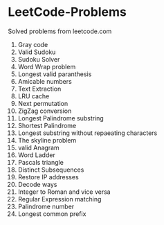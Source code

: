 # LeetCode-Problems
Solved problems from leetcode.com

1. Gray code
2. Valid Sudoku
3. Sudoku Solver
4. Word Wrap problem
5. Longest valid paranthesis
6. Amicable numbers
7. Text Extraction
8. LRU cache
9. Next permutation
10. ZigZag conversion
11. Longest Palindrome substring
12. Shortest Palindrome
13. Longest substring without repaeating characters
14. The skyline problem
15. valid Anagram
16. Word Ladder
17. Pascals triangle 
18. Distinct Subsequences
19. Restore IP addresses
20. Decode ways
21. Integer to Roman and vice versa
22. Regular Expression matching 
23. Palindrome number
24. Longest common prefix
